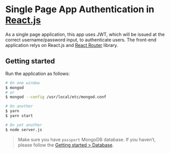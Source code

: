# Single Page App Authentication in [React.js](https://reactjs.org/)

As a single page application, this app uses JWT, which will be issued at the correct username/password input, to authenticate users. The front-end application relys on React.js and [React Router](https://github.com/ReactTraining/react-router) library.

## Getting started

Run the application as follows:

```bash
# On one window
$ mongod
# or
$ mongod --config /usr/local/etc/mongod.conf

# On another
$ yarn
$ yarn start

# On yet another
$ node server.js 
```

> Make sure you have `passport` MongoDB database. If you haven’t, please follow the [Getting started > Database](https://github.com/zacfukuda/passport#database).